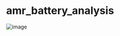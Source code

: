 # amr_battery_analysis
![image](https://github.com/user-attachments/assets/49094e5d-499f-4181-8285-bd319d744807)
